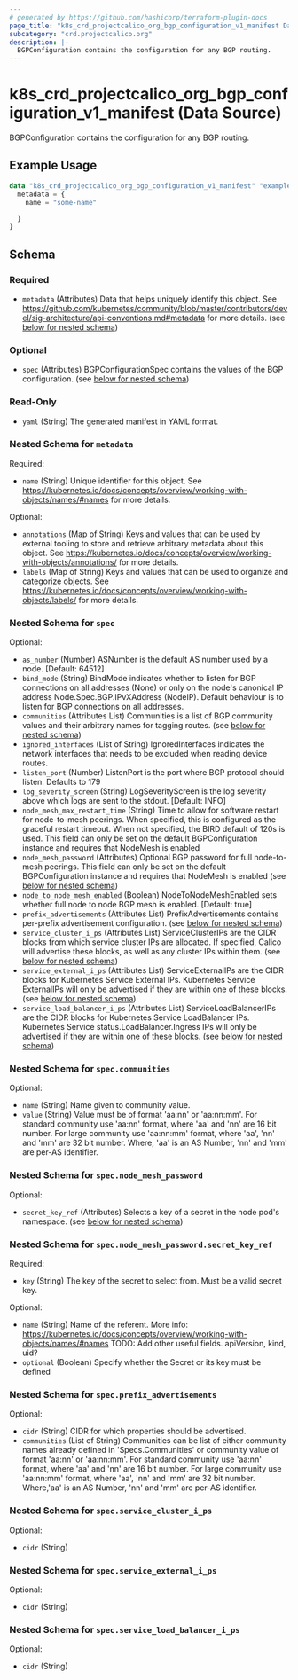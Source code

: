 ```yaml
---
# generated by https://github.com/hashicorp/terraform-plugin-docs
page_title: "k8s_crd_projectcalico_org_bgp_configuration_v1_manifest Data Source - terraform-provider-k8s"
subcategory: "crd.projectcalico.org"
description: |-
  BGPConfiguration contains the configuration for any BGP routing.
---
```


# k8s_crd_projectcalico_org_bgp_configuration_v1_manifest (Data Source)

BGPConfiguration contains the configuration for any BGP routing.

## Example Usage

```terraform
data "k8s_crd_projectcalico_org_bgp_configuration_v1_manifest" "example" {
  metadata = {
    name = "some-name"

  }
}
```

<!-- schema generated by tfplugindocs -->
## Schema

### Required

- `metadata` (Attributes) Data that helps uniquely identify this object. See https://github.com/kubernetes/community/blob/master/contributors/devel/sig-architecture/api-conventions.md#metadata for more details. (see [below for nested schema](#nestedatt--metadata))

### Optional

- `spec` (Attributes) BGPConfigurationSpec contains the values of the BGP configuration. (see [below for nested schema](#nestedatt--spec))

### Read-Only

- `yaml` (String) The generated manifest in YAML format.

<a id="nestedatt--metadata"></a>
### Nested Schema for `metadata`

Required:

- `name` (String) Unique identifier for this object. See https://kubernetes.io/docs/concepts/overview/working-with-objects/names/#names for more details.

Optional:

- `annotations` (Map of String) Keys and values that can be used by external tooling to store and retrieve arbitrary metadata about this object. See https://kubernetes.io/docs/concepts/overview/working-with-objects/annotations/ for more details.
- `labels` (Map of String) Keys and values that can be used to organize and categorize objects. See https://kubernetes.io/docs/concepts/overview/working-with-objects/labels/ for more details.


<a id="nestedatt--spec"></a>
### Nested Schema for `spec`

Optional:

- `as_number` (Number) ASNumber is the default AS number used by a node. [Default: 64512]
- `bind_mode` (String) BindMode indicates whether to listen for BGP connections on all addresses (None) or only on the node's canonical IP address Node.Spec.BGP.IPvXAddress (NodeIP). Default behaviour is to listen for BGP connections on all addresses.
- `communities` (Attributes List) Communities is a list of BGP community values and their arbitrary names for tagging routes. (see [below for nested schema](#nestedatt--spec--communities))
- `ignored_interfaces` (List of String) IgnoredInterfaces indicates the network interfaces that needs to be excluded when reading device routes.
- `listen_port` (Number) ListenPort is the port where BGP protocol should listen. Defaults to 179
- `log_severity_screen` (String) LogSeverityScreen is the log severity above which logs are sent to the stdout. [Default: INFO]
- `node_mesh_max_restart_time` (String) Time to allow for software restart for node-to-mesh peerings. When specified, this is configured as the graceful restart timeout. When not specified, the BIRD default of 120s is used. This field can only be set on the default BGPConfiguration instance and requires that NodeMesh is enabled
- `node_mesh_password` (Attributes) Optional BGP password for full node-to-mesh peerings. This field can only be set on the default BGPConfiguration instance and requires that NodeMesh is enabled (see [below for nested schema](#nestedatt--spec--node_mesh_password))
- `node_to_node_mesh_enabled` (Boolean) NodeToNodeMeshEnabled sets whether full node to node BGP mesh is enabled. [Default: true]
- `prefix_advertisements` (Attributes List) PrefixAdvertisements contains per-prefix advertisement configuration. (see [below for nested schema](#nestedatt--spec--prefix_advertisements))
- `service_cluster_i_ps` (Attributes List) ServiceClusterIPs are the CIDR blocks from which service cluster IPs are allocated. If specified, Calico will advertise these blocks, as well as any cluster IPs within them. (see [below for nested schema](#nestedatt--spec--service_cluster_i_ps))
- `service_external_i_ps` (Attributes List) ServiceExternalIPs are the CIDR blocks for Kubernetes Service External IPs. Kubernetes Service ExternalIPs will only be advertised if they are within one of these blocks. (see [below for nested schema](#nestedatt--spec--service_external_i_ps))
- `service_load_balancer_i_ps` (Attributes List) ServiceLoadBalancerIPs are the CIDR blocks for Kubernetes Service LoadBalancer IPs. Kubernetes Service status.LoadBalancer.Ingress IPs will only be advertised if they are within one of these blocks. (see [below for nested schema](#nestedatt--spec--service_load_balancer_i_ps))

<a id="nestedatt--spec--communities"></a>
### Nested Schema for `spec.communities`

Optional:

- `name` (String) Name given to community value.
- `value` (String) Value must be of format 'aa:nn' or 'aa:nn:mm'. For standard community use 'aa:nn' format, where 'aa' and 'nn' are 16 bit number. For large community use 'aa:nn:mm' format, where 'aa', 'nn' and 'mm' are 32 bit number. Where, 'aa' is an AS Number, 'nn' and 'mm' are per-AS identifier.


<a id="nestedatt--spec--node_mesh_password"></a>
### Nested Schema for `spec.node_mesh_password`

Optional:

- `secret_key_ref` (Attributes) Selects a key of a secret in the node pod's namespace. (see [below for nested schema](#nestedatt--spec--node_mesh_password--secret_key_ref))

<a id="nestedatt--spec--node_mesh_password--secret_key_ref"></a>
### Nested Schema for `spec.node_mesh_password.secret_key_ref`

Required:

- `key` (String) The key of the secret to select from. Must be a valid secret key.

Optional:

- `name` (String) Name of the referent. More info: https://kubernetes.io/docs/concepts/overview/working-with-objects/names/#names TODO: Add other useful fields. apiVersion, kind, uid?
- `optional` (Boolean) Specify whether the Secret or its key must be defined



<a id="nestedatt--spec--prefix_advertisements"></a>
### Nested Schema for `spec.prefix_advertisements`

Optional:

- `cidr` (String) CIDR for which properties should be advertised.
- `communities` (List of String) Communities can be list of either community names already defined in 'Specs.Communities' or community value of format 'aa:nn' or 'aa:nn:mm'. For standard community use 'aa:nn' format, where 'aa' and 'nn' are 16 bit number. For large community use 'aa:nn:mm' format, where 'aa', 'nn' and 'mm' are 32 bit number. Where,'aa' is an AS Number, 'nn' and 'mm' are per-AS identifier.


<a id="nestedatt--spec--service_cluster_i_ps"></a>
### Nested Schema for `spec.service_cluster_i_ps`

Optional:

- `cidr` (String)


<a id="nestedatt--spec--service_external_i_ps"></a>
### Nested Schema for `spec.service_external_i_ps`

Optional:

- `cidr` (String)


<a id="nestedatt--spec--service_load_balancer_i_ps"></a>
### Nested Schema for `spec.service_load_balancer_i_ps`

Optional:

- `cidr` (String)
